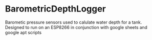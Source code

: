 # BarometricDepthLogger
Barometic pressure sensors used to calulate water depth for a tank. Designed to run on an ESP8266 in conjunction with google sheets and google apt scripts
